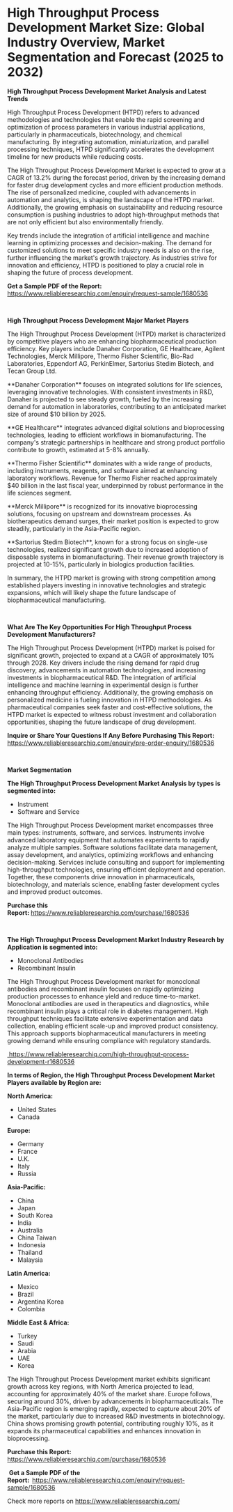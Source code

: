 <p><h1>High Throughput Process Development Market Size: Global Industry Overview, Market Segmentation and Forecast (2025 to 2032)</h1></p><p><strong>High Throughput Process Development Market Analysis and Latest Trends</strong></p>
<p><p>High Throughput Process Development (HTPD) refers to advanced methodologies and technologies that enable the rapid screening and optimization of process parameters in various industrial applications, particularly in pharmaceuticals, biotechnology, and chemical manufacturing. By integrating automation, miniaturization, and parallel processing techniques, HTPD significantly accelerates the development timeline for new products while reducing costs.</p><p>The High Throughput Process Development Market is expected to grow at a CAGR of 13.2% during the forecast period, driven by the increasing demand for faster drug development cycles and more efficient production methods. The rise of personalized medicine, coupled with advancements in automation and analytics, is shaping the landscape of the HTPD market. Additionally, the growing emphasis on sustainability and reducing resource consumption is pushing industries to adopt high-throughput methods that are not only efficient but also environmentally friendly.</p><p>Key trends include the integration of artificial intelligence and machine learning in optimizing processes and decision-making. The demand for customized solutions to meet specific industry needs is also on the rise, further influencing the market's growth trajectory. As industries strive for innovation and efficiency, HTPD is positioned to play a crucial role in shaping the future of process development.</p></p>
<p><strong>Get a Sample PDF of the Report:&nbsp;</strong> <a href="https://www.reliableresearchiq.com/enquiry/request-sample/1680536?utm_campaign=2757&utm_medium=2&utm_source=Github&utm_content=ia&utm_term=03032025&utm_id=high-throughput-process-development">https://www.reliableresearchiq.com/enquiry/request-sample/1680536</a></p>
<p>&nbsp;</p>
<p><strong>High Throughput Process Development Major Market Players</strong></p>
<p><p>The High Throughput Process Development (HTPD) market is characterized by competitive players who are enhancing biopharmaceutical production efficiency. Key players include Danaher Corporation, GE Healthcare, Agilent Technologies, Merck Millipore, Thermo Fisher Scientific, Bio-Rad Laboratories, Eppendorf AG, PerkinElmer, Sartorius Stedim Biotech, and Tecan Group Ltd.</p><p>**Danaher Corporation** focuses on integrated solutions for life sciences, leveraging innovative technologies. With consistent investments in R&D, Danaher is projected to see steady growth, fueled by the increasing demand for automation in laboratories, contributing to an anticipated market size of around $10 billion by 2025.</p><p>**GE Healthcare** integrates advanced digital solutions and bioprocessing technologies, leading to efficient workflows in biomanufacturing. The company's strategic partnerships in healthcare and strong product portfolio contribute to growth, estimated at 5-8% annually.</p><p>**Thermo Fisher Scientific** dominates with a wide range of products, including instruments, reagents, and software aimed at enhancing laboratory workflows. Revenue for Thermo Fisher reached approximately $40 billion in the last fiscal year, underpinned by robust performance in the life sciences segment.</p><p>**Merck Millipore** is recognized for its innovative bioprocessing solutions, focusing on upstream and downstream processes. As biotherapeutics demand surges, their market position is expected to grow steadily, particularly in the Asia-Pacific region.</p><p>**Sartorius Stedim Biotech**, known for a strong focus on single-use technologies, realized significant growth due to increased adoption of disposable systems in biomanufacturing. Their revenue growth trajectory is projected at 10-15%, particularly in biologics production facilities.</p><p>In summary, the HTPD market is growing with strong competition among established players investing in innovative technologies and strategic expansions, which will likely shape the future landscape of biopharmaceutical manufacturing.</p></p>
<p>&nbsp;</p>
<p><strong>What Are The Key Opportunities For High Throughput Process Development Manufacturers?</strong></p>
<p><p>The High Throughput Process Development (HTPD) market is poised for significant growth, projected to expand at a CAGR of approximately 10% through 2028. Key drivers include the rising demand for rapid drug discovery, advancements in automation technologies, and increasing investments in biopharmaceutical R&D. The integration of artificial intelligence and machine learning in experimental design is further enhancing throughput efficiency. Additionally, the growing emphasis on personalized medicine is fueling innovation in HTPD methodologies. As pharmaceutical companies seek faster and cost-effective solutions, the HTPD market is expected to witness robust investment and collaboration opportunities, shaping the future landscape of drug development.</p></p>
<p><strong>Inquire or Share Your Questions If Any Before Purchasing This Report:</strong> <a href="https://www.reliableresearchiq.com/enquiry/pre-order-enquiry/1680536?utm_campaign=2757&utm_medium=2&utm_source=Github&utm_content=ia&utm_term=03032025&utm_id=high-throughput-process-development">https://www.reliableresearchiq.com/enquiry/pre-order-enquiry/1680536</a></p>
<p>&nbsp;</p>
<p><strong>Market Segmentation</strong></p>
<p><strong>The High Throughput Process Development Market Analysis by types is segmented into:</strong></p>
<p><ul><li>Instrument</li><li>Software and Service</li></ul></p>
<p><p>The High Throughput Process Development market encompasses three main types: instruments, software, and services. Instruments involve advanced laboratory equipment that automates experiments to rapidly analyze multiple samples. Software solutions facilitate data management, assay development, and analytics, optimizing workflows and enhancing decision-making. Services include consulting and support for implementing high-throughput technologies, ensuring efficient deployment and operation. Together, these components drive innovation in pharmaceuticals, biotechnology, and materials science, enabling faster development cycles and improved product outcomes.</p></p>
<p><strong>Purchase this Report:&nbsp;</strong><a href="https://www.reliableresearchiq.com/purchase/1680536?utm_campaign=2757&utm_medium=2&utm_source=Github&utm_content=ia&utm_term=03032025&utm_id=high-throughput-process-development">https://www.reliableresearchiq.com/purchase/1680536</a></p>
<p>&nbsp;</p>
<p><strong>The High Throughput Process Development Market Industry Research by Application is segmented into:</strong></p>
<p><ul><li>Monoclonal Antibodies</li><li>Recombinant Insulin</li></ul></p>
<p><p>The High Throughput Process Development market for monoclonal antibodies and recombinant insulin focuses on rapidly optimizing production processes to enhance yield and reduce time-to-market. Monoclonal antibodies are used in therapeutics and diagnostics, while recombinant insulin plays a critical role in diabetes management. High throughput techniques facilitate extensive experimentation and data collection, enabling efficient scale-up and improved product consistency. This approach supports biopharmaceutical manufacturers in meeting growing demand while ensuring compliance with regulatory standards.</p></p>
<p><a href="https://www.reliableresearchiq.com/high-throughput-process-development-r1680536?utm_campaign=2757&utm_medium=2&utm_source=Github&utm_content=ia&utm_term=03032025&utm_id=high-throughput-process-development">&nbsp;https://www.reliableresearchiq.com/high-throughput-process-development-r1680536</a></p>
<p><strong>In terms of Region, the High Throughput Process Development Market Players available by Region are:</strong></p>
<p>
    <p> <strong> North America: </strong>
        <ul>
            <li>United States</li>
            <li>Canada</li>
        </ul>
        </p> 
    <p> <strong> Europe: </strong>
        <ul>
            <li>Germany</li>
            <li>France</li>
            <li>U.K.</li>
            <li>Italy</li>
            <li>Russia</li>
        </ul>
        </p> 
    <p> <strong> Asia-Pacific: </strong>
        <ul>
            <li>China</li>
            <li>Japan</li>
            <li>South Korea</li>
            <li>India</li>
            <li>Australia</li>
            <li>China Taiwan</li>
            <li>Indonesia</li>
            <li>Thailand</li>
            <li>Malaysia</li>
        </ul>
        </p> 
    <p> <strong> Latin America: </strong>
        <ul>
            <li>Mexico</li>
            <li>Brazil</li>
            <li>Argentina Korea</li>
            <li>Colombia</li>
        </ul>
        </p> 
    <p> <strong> Middle East & Africa: </strong>
        <ul>
            <li>Turkey</li>
            <li>Saudi</li>
            <li>Arabia</li>
            <li>UAE</li>
            <li>Korea</li>
        </ul>
    </p>
    </p>
<p><p>The High Throughput Process Development market exhibits significant growth across key regions, with North America projected to lead, accounting for approximately 40% of the market share. Europe follows, securing around 30%, driven by advancements in biopharmaceuticals. The Asia-Pacific region is emerging rapidly, expected to capture about 20% of the market, particularly due to increased R&D investments in biotechnology. China shows promising growth potential, contributing roughly 10%, as it expands its pharmaceutical capabilities and enhances innovation in bioprocessing.</p></p>
<p><strong>Purchase this Report: </strong><a href="https://www.reliableresearchiq.com/purchase/1680536?utm_campaign=2757&utm_medium=2&utm_source=Github&utm_content=ia&utm_term=03032025&utm_id=high-throughput-process-development">https://www.reliableresearchiq.com/purchase/1680536</a></p>
<p>&nbsp;<strong>Get a Sample PDF of the Report:&nbsp;&nbsp;</strong><a href="https://www.reliableresearchiq.com/enquiry/request-sample/1680536?utm_campaign=2757&utm_medium=2&utm_source=Github&utm_content=ia&utm_term=03032025&utm_id=high-throughput-process-development">https://www.reliableresearchiq.com/enquiry/request-sample/1680536</a></p>
<p><strong></strong></p>
<p>Check more reports on <a href="https://www.reliableresearchiq.com/?utm_campaign=2757&utm_medium=2&utm_source=Github&utm_content=ia&utm_term=03032025&utm_id=high-throughput-process-development">https://www.reliableresearchiq.com/</a></p>